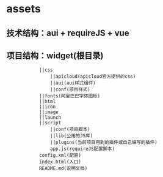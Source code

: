 # assets
## 技术结构：aui + requireJS + vue
## 项目结构：widget(根目录)
                ||css
                    ||apicloud(apicloud官方提供的css)
                    ||aui(aui样式组件)
                    ||conf(项目样式)
                ||fonts(阿里巴巴字体图标)
                ||html
                ||icon
                ||image
                ||launch
                ||script
                    ||conf(项目脚本)
                    ||lib(公用的JS库)
                    ||plugins(当前项目用到的插件或自己编写的插件)
                    app.js(requireJS配置脚本)
                config.xml(配置)
                index.html(入口)
                README.md(说明文档)
